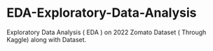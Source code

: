 # EDA-Exploratory-Data-Analysis
Exploratory Data Analysis ( EDA ) on 2022 Zomato Dataset  ( Through Kaggle) along with Dataset.
